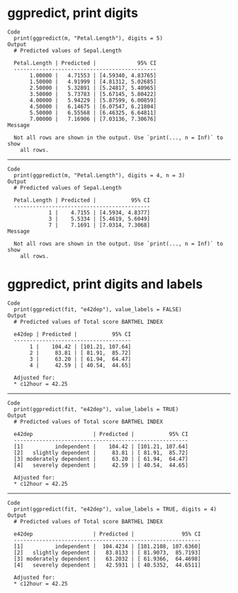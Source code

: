 # ggpredict, print digits

    Code
      print(ggpredict(m, "Petal.Length"), digits = 5)
    Output
      # Predicted values of Sepal.Length
      
      Petal.Length | Predicted |             95% CI
      ---------------------------------------------
           1.00000 |   4.71553 | [4.59340, 4.83765]
           1.50000 |   4.91999 | [4.81312, 5.02685]
           2.50000 |   5.32891 | [5.24817, 5.40965]
           3.50000 |   5.73783 | [5.67145, 5.80422]
           4.00000 |   5.94229 | [5.87599, 6.00859]
           4.50000 |   6.14675 | [6.07547, 6.21804]
           5.50000 |   6.55568 | [6.46325, 6.64811]
           7.00000 |   7.16906 | [7.03136, 7.30676]
    Message
      
      Not all rows are shown in the output. Use `print(..., n = Inf)` to show
        all rows.

---

    Code
      print(ggpredict(m, "Petal.Length"), digits = 4, n = 3)
    Output
      # Predicted values of Sepal.Length
      
      Petal.Length | Predicted |           95% CI
      -------------------------------------------
                 1 |    4.7155 | [4.5934, 4.8377]
                 3 |    5.5334 | [5.4619, 5.6049]
                 7 |    7.1691 | [7.0314, 7.3068]
    Message
      
      Not all rows are shown in the output. Use `print(..., n = Inf)` to show
        all rows.

# ggpredict, print digits and labels

    Code
      print(ggpredict(fit, "e42dep"), value_labels = FALSE)
    Output
      # Predicted values of Total score BARTHEL INDEX
      
      e42dep | Predicted |           95% CI
      -------------------------------------
           1 |    104.42 | [101.21, 107.64]
           2 |     83.81 | [ 81.91,  85.72]
           3 |     63.20 | [ 61.94,  64.47]
           4 |     42.59 | [ 40.54,  44.65]
      
      Adjusted for:
      * c12hour = 42.25

---

    Code
      print(ggpredict(fit, "e42dep"), value_labels = TRUE)
    Output
      # Predicted values of Total score BARTHEL INDEX
      
      e42dep                   | Predicted |           95% CI
      -------------------------------------------------------
      [1]          independent |    104.42 | [101.21, 107.64]
      [2]   slightly dependent |     83.81 | [ 81.91,  85.72]
      [3] moderately dependent |     63.20 | [ 61.94,  64.47]
      [4]   severely dependent |     42.59 | [ 40.54,  44.65]
      
      Adjusted for:
      * c12hour = 42.25

---

    Code
      print(ggpredict(fit, "e42dep"), value_labels = TRUE, digits = 4)
    Output
      # Predicted values of Total score BARTHEL INDEX
      
      e42dep                   | Predicted |               95% CI
      -----------------------------------------------------------
      [1]          independent |  104.4234 | [101.2108, 107.6360]
      [2]   slightly dependent |   83.8133 | [ 81.9073,  85.7193]
      [3] moderately dependent |   63.2032 | [ 61.9366,  64.4698]
      [4]   severely dependent |   42.5931 | [ 40.5352,  44.6511]
      
      Adjusted for:
      * c12hour = 42.25

